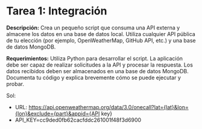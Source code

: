 # Tarea 1: Integración

<p>

**Descripción:**
Crea un pequeño script que consuma una API externa y almacene los datos en una base de datos local. Utiliza cualquier API pública de tu elección (por ejemplo, OpenWeatherMap, GitHub API, etc.) y una base de datos MongoDB.

**Requerimientos:**
Utiliza Python para desarrollar el script.
La aplicación debe ser capaz de realizar solicitudes a la API y procesar la respuesta.
Los datos recibidos deben ser almacenados en una base de datos MongoDB.
Documenta tu código y explica brevemente cómo se puede ejecutar y probar.
</p>

<p>


Sol:
 - URL: https://api.openweathermap.org/data/3.0/onecall?lat={lat}&lon={lon}&exclude={part}&appid={API key}
 - API_KEY=cc9ded0fb62cacfddc261001f48f3d6900
 </p>